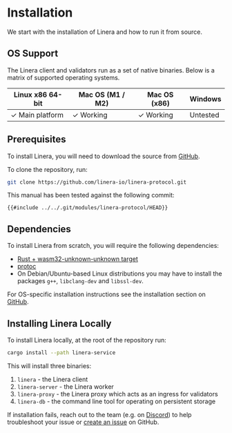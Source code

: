 # Installation

We start with the installation of Linera and how to run it from source.

## OS Support

The Linera client and validators run as a set of native binaries. Below is a
matrix of supported operating systems.

| Linux x86 64-bit | Mac OS (M1 / M2) | Mac OS (x86) | Windows  |
| ---------------- | ---------------- | ------------ | -------- |
| ✓ Main platform  | ✓ Working        | ✓ Working    | Untested |

## Prerequisites

To install Linera, you will need to download the source from
[GitHub](https://github.com/linera-io/linera-protocol).

To clone the repository, run:

```bash
git clone https://github.com/linera-io/linera-protocol.git
```

This manual has been tested against the following commit:

```text
{{#include ../../.git/modules/linera-protocol/HEAD}}
```

## Dependencies

To install Linera from scratch, you will require the following dependencies:

- [Rust + wasm32-unknown-unknown target](https://www.rust-lang.org/tools/install)
- [protoc](https://grpc.io/docs/protoc-installation/)
- On Debian/Ubuntu-based Linux distributions you may have to install the
  packages `g++`, `libclang-dev` and `libssl-dev`.

For OS-specific installation instructions see the installation section on
[GitHub](https://github.com/linera-io/linera-protocol/blob/main/INSTALL.md).

## Installing Linera Locally

To install Linera locally, at the root of the repository run:

```bash
cargo install --path linera-service
```

This will install three binaries:

1. `linera` - the Linera client
2. `linera-server` - the Linera worker
3. `linera-proxy` - the Linera proxy which acts as an ingress for validators
4. `linera-db` - the command line tool for operating on persistent storage

If installation fails, reach out to the team (e.g. on
[Discord](https://discord.gg/linera)) to help troubleshoot your issue or
[create an issue](https://github.com/linera-io/linera-protocol/issues/new) on
GitHub.
